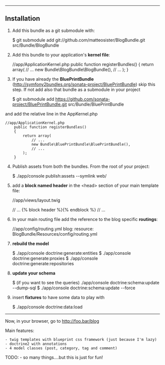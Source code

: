 ------------
Installation
------------

1) Add this bundle as a git submodule with:

    $ git submodule add git://github.com/matteosister/BlogBundle.git src/Bundle/BlogBundle

2) Add this bundle to your application's **kernel file**:

    //app/ApplicationKernel.php
    public function registerBundles()
    {
        return array(
            // ...
            new Bundle\BlogBundle\BlogBundle(),
            // ...
        );
    }

3) If you have already the **BluePrintBundle** (http://symfony2bundles.org/sonata-project/BluePrintBundle) skip this step.
If not add also that bundle as a submodule in your project

    $ git submodule add https://github.com/sonata-project/BluePrintBundle.git src/Bundle/BluePrintBundle

and add the relative line in the AppKernel.php

    //app/ApplicationKernel.php
        public function registerBundles()
        {
            return array(
                // ...
                new Bundle\BluePrintBundle\BluePrintBundle(),
                // ...
            );
        }

4) Publish assets from both the bundles. From the root of your project:

    $ ./app/console publish:assets --symlink web/

5) add a **block named header** in the \<head\> section of your main template file:

    //app/views/layout.twig
    <head>
        // ...
        {% block header %}{% endblock %}
        // ...
    </head>

6) In your main routing file add the reference to the blog specific **routings**:

    //app/config/routing.yml
    blog:
        resource: BlogBundle/Resources/config/routing.yml

7) **rebuild the model**

    $ ./app/console doctrine:generate:entities
    $ ./app/console doctrine:generate:proxies
    $ ./app/console doctrine:generate:repositories

8) **update your schema**

    $ (if you want to see the queries) ./app/console doctrine:schema:update --dump-sql
    $ ./app/console doctrine:schema:update --force

9) insert **fixtures** to have some data to play with

    $ ./app/console doctrine:data:load

---------

Now, in your browser, go to http://foo.bar/blog

Main features:


    - twig templates with blueprint css framework (just because I'm lazy)
    - doctrine2 with annotations
    - 4 model classes (post, category, tag and comment)

TODO:
    - so many things....but this is just for fun!